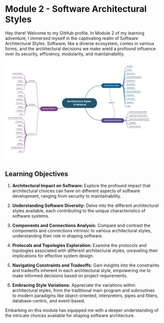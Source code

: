 # Module 2 - Software Architectural Styles

Hey there! Welcome to my GitHub profile. In Module 2 of my learning adventure, I immersed myself in the captivating realm of Software Architectural Styles. Software, like a diverse ecosystem, comes in various forms, and the architectural decisions we make wield a profound influence over its security, efficiency, modularity, and maintainability.

![Software Architectural Styles](https://github.com/Daniel-Andarge/Software-Design-and-Architecture-Specialization--University-of-Alberta/blob/main/Course-3-Software%20Architecture/Module-2-Architectural%20Styles/Architectural-Styles.png)

## Learning Objectives

1. **Architectural Impact on Software:**
   Explore the profound impact that architectural choices can have on different aspects of software development, ranging from security to maintainability.

2. **Understanding Software Diversity:**
   Delve into the different architectural styles available, each contributing to the unique characteristics of software systems.

3. **Components and Connections Analysis:**
   Compare and contrast the components and connections intrinsic to various architectural styles, understanding their role in shaping software.

4. **Protocols and Topologies Exploration:**
   Examine the protocols and topologies associated with different architectural styles, unraveling their implications for effective system design.

5. **Navigating Constraints and Tradeoffs:**
   Gain insights into the constraints and tradeoffs inherent in each architectural style, empowering me to make informed decisions based on project requirements.

6. **Embracing Style Variations:**
   Appreciate the variations within architectural styles, from the traditional main program and subroutines to modern paradigms like object-oriented, interpreters, pipes and filters, database-centric, and event-based.

Embarking on this module has equipped me with a deeper understanding of the intricate choices available for shaping software architecture.

